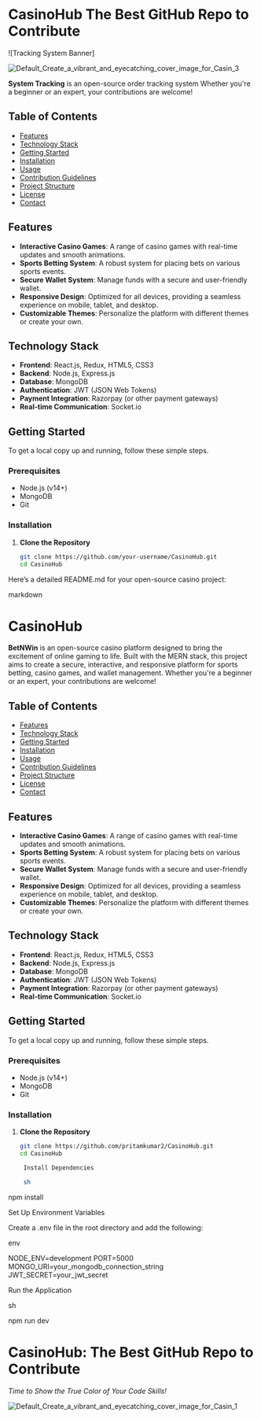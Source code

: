 # CasinoHub The Best GitHub Repo to Contribute

![Tracking System Banner]

![Default_Create_a_vibrant_and_eyecatching_cover_image_for_Casin_3](https://startupsmagazine.co.uk/sites/default/files/2022-03/AdobeStock_270177382.jpg)

**System Tracking** is an open-source order tracking system Whether you're a beginner or an expert, your contributions are welcome!

## Table of Contents

- [Features](#features)
- [Technology Stack](#technology-stack)
- [Getting Started](#getting-started)
- [Installation](#installation)
- [Usage](#usage)
- [Contribution Guidelines](#contribution-guidelines)
- [Project Structure](#project-structure)
- [License](#license)
- [Contact](#contact)

## Features

- **Interactive Casino Games**: A range of casino games with real-time updates and smooth animations.
- **Sports Betting System**: A robust system for placing bets on various sports events.
- **Secure Wallet System**: Manage funds with a secure and user-friendly wallet.
- **Responsive Design**: Optimized for all devices, providing a seamless experience on mobile, tablet, and desktop.
- **Customizable Themes**: Personalize the platform with different themes or create your own.

## Technology Stack

- **Frontend**: React.js, Redux, HTML5, CSS3
- **Backend**: Node.js, Express.js
- **Database**: MongoDB
- **Authentication**: JWT (JSON Web Tokens)
- **Payment Integration**: Razorpay (or other payment gateways)
- **Real-time Communication**: Socket.io

## Getting Started

To get a local copy up and running, follow these simple steps.

### Prerequisites

- Node.js (v14+)
- MongoDB
- Git

### Installation

1. **Clone the Repository**

   ```sh
   git clone https://github.com/your-username/CasinoHub.git
   cd CasinoHub
   ```

Here’s a detailed README.md for your open-source casino project:

markdown

# CasinoHub

**BetNWin** is an open-source casino platform designed to bring the excitement of online gaming to life. Built with the MERN stack, this project aims to create a secure, interactive, and responsive platform for sports betting, casino games, and wallet management. Whether you're a beginner or an expert, your contributions are welcome!

## Table of Contents

- [Features](#features)
- [Technology Stack](#technology-stack)
- [Getting Started](#getting-started)
- [Installation](#installation)
- [Usage](#usage)
- [Contribution Guidelines](#contribution-guidelines)
- [Project Structure](#project-structure)
- [License](#license)
- [Contact](#contact)

## Features

- **Interactive Casino Games**: A range of casino games with real-time updates and smooth animations.
- **Sports Betting System**: A robust system for placing bets on various sports events.
- **Secure Wallet System**: Manage funds with a secure and user-friendly wallet.
- **Responsive Design**: Optimized for all devices, providing a seamless experience on mobile, tablet, and desktop.
- **Customizable Themes**: Personalize the platform with different themes or create your own.

## Technology Stack

- **Frontend**: React.js, Redux, HTML5, CSS3
- **Backend**: Node.js, Express.js
- **Database**: MongoDB
- **Authentication**: JWT (JSON Web Tokens)
- **Payment Integration**: Razorpay (or other payment gateways)
- **Real-time Communication**: Socket.io

## Getting Started

To get a local copy up and running, follow these simple steps.

### Prerequisites

- Node.js (v14+)
- MongoDB
- Git

### Installation

1. **Clone the Repository**

   ```sh
   git clone https://github.com/pritamkumar2/CasinoHub.git
   cd CasinoHub

    Install Dependencies

    sh
   ```

npm install

Set Up Environment Variables

Create a .env file in the root directory and add the following:

env

NODE_ENV=development
PORT=5000
MONGO_URI=your_mongodb_connection_string
JWT_SECRET=your_jwt_secret

Run the Application

sh

npm run dev

# CasinoHub: The Best GitHub Repo to Contribute

_Time to Show the True Color of Your Code Skills!_

![Default_Create_a_vibrant_and_eyecatching_cover_image_for_Casin_1](https://github.com/user-attachments/assets/44b12c2a-18f8-4f03-b8dc-5a22a8b92777)

